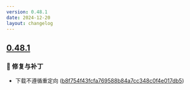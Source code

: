 ```yaml
---
version: 0.48.1
date: 2024-12-20
layout: changelog
---
```

## [0.48.1](#0.48.1)
### 🐛 修复与补丁

- 下载不遵循重定向 ([b8f754f43fcfa769588b84a7cc348c0f4e017db5](https://github.com/Voxelum/x-minecraft-launcher/commit/b8f754f43fcfa769588b84a7cc348c0f4e017db5))